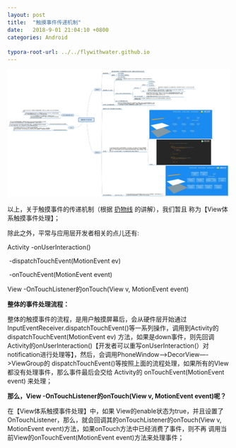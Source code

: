 ```yaml
---
layout: post
title:  "触摸事件传递机制"
date:   2018-9-01 21:04:10 +0800
categories: Android

typora-root-url: ../../flywithwater.github.io
---
```


<img src="/assets/Android/触摸事件传递机制.jpg" alt="img" style="zoom:150%;" />

以上，关于触摸事件的传递机制（根据 [扔物线](https://hencoder.com/) 的讲解），我们暂且 称为【View体系触摸事件处理】；

除此之外，平常与应用层开发者相关的点儿还有:

Activity -onUserInteraction() 

​			-dispatchTouchEvent(MotionEvent ev)

​			-onTouchEvent(MotionEvent event) 

View -OnTouchListener的onTouch(View v, MotionEvent event)



**整体的事件处理流程：**

整体的触摸事件的流程，是用户触摸屏幕后，会从硬件层开始通过 InputEventReceiver.dispatchTouchEvent()等一系列操作，调用到Activity的dispatchTouchEvent(MotionEvent ev) 方法，如果是down事件，则先回调Activity的onUserInteraction()【开发者可以重写onUserInteraction(）对notification进行处理等】，然后，会调用PhoneWindow—->DecorView—->ViewGroup的 dispatchTouchEvent()等按照上面的流程处理，如果所有的VIew都没有处理事件，那么事件最后会交给 Activity的 onTouchEvent(MotionEvent event) 来处理；

**那么，View -OnTouchListener的onTouch(View v, MotionEvent event)呢？**

在【View体系触摸事件处理】中，如果 View的enable状态为true，并且设置了OnTouchListener，那么，就会回调其的onTouchListener的onTouch(View v, MotionEvent event)方法，如果onTouch方法中已经消费了事件，则不再 调用当前View的onTouchEvent(MotionEvent event)方法来处理事件；


